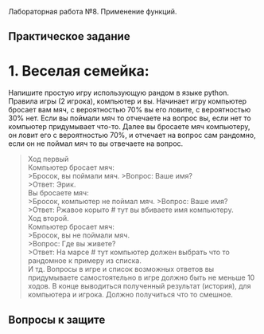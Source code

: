 Лабораторная работа №8. Применение функций.  

## Практическое задание
# 1. Веселая семейка:
Напишите простую игру использующую рандом в языке python. Правила игры (2 игрока), компьютер и вы. Начинает игру компьютер бросает вам мяч, с вероятностью 70% вы его ловите, с вероятностью 30% нет. Если вы поймали мяч то отчечаете на вопрос вы, если нет то компьютер придумывает что-то. Далее вы бросаете мяч компьютеру, он ловит его с вероятностью 70%, и отчечает на вопрос сам рандомно, если он не поймал мяч то вы отвечаете на вопрос.  
>Ход первый  
>Компьютер бросает мяч:  
    >Бросок, вы поймали мяч. 
    >Вопрос: Ваше имя?  
    >Ответ: Эрик.  
>Вы бросаете мяч:  
    >Бросок, компьютер не поймал мяч. 
    >Вопрос: Ваше имя?  
    >Ответ:  Ржавое корыто # тут вы вбиваете имя компьютеру.  
>Ход второй.  
>Компьютер бросает мяч:   
    >Бросок, вы не поймали мяч.    
    >Вопрос: Где вы живете?    
    >Ответ: На марсе # тут компьютер должен выбрать что то рандомное к примеру из списка.    
>И тд. 
Вопросы в игре и список возможных ответов вы придумываете самостоятельно в игре должно быть не меньше 10 ходов. В конце выводиться полученный результат (история), для компьютера и игрока. Должно получиться что то смешное.

## Вопросы к защите


